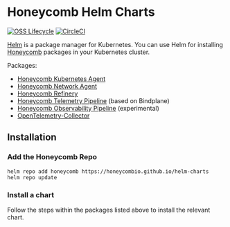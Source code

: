 # Honeycomb Helm Charts

[![OSS Lifecycle](https://img.shields.io/osslifecycle/honeycombio/helm-charts?color=success)](https://github.com/honeycombio/home/blob/main/honeycomb-oss-lifecycle-and-practices.md)
[![CircleCI](https://circleci.com/gh/honeycombio/helm-charts.svg?style=shield)](https://circleci.com/gh/honeycombio/helm-charts)

[Helm](https://helm.sh/) is a package manager for Kubernetes.
You can use Helm for installing [Honeycomb](https://honeycomb.io) packages in your Kubernetes cluster.

Packages:
- [Honeycomb Kubernetes Agent](./charts/honeycomb)
- [Honeycomb Network Agent](./charts/network-agent)
- [Honeycomb Refinery](./charts/refinery)
- [Honeycomb Telemetry Pipeline](./charts/htp) (based on Bindplane)
- [Honeycomb Observability Pipeline](./charts/observability-pipeline) (experimental)
- [OpenTelemetry-Collector](./charts/opentelemetry-collector)

## Installation

### Add the Honeycomb Repo
```
helm repo add honeycomb https://honeycombio.github.io/helm-charts
helm repo update
```
### Install a chart
Follow the steps within the packages listed above to install the relevant chart.
